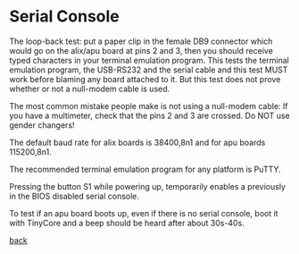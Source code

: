 # Serial Console

The loop-back test: put a paper clip in the female DB9 connector which would go on the alix/apu board at pins 2 and 3, then you should receive typed characters in your terminal emulation program. This tests the terminal emulation program, the USB-RS232 and the serial cable and this test MUST work before blaming any board attached to it. But this test does not prove whether or not a null-modem cable is used.

The most common mistake people make is not using a null-modem cable: If you have a multimeter, check that the pins 2 and 3 are crossed. Do NOT use gender changers!

The default baud rate for alix boards is 38400,8n1 and for apu boards 115200,8n1.

The recommended terminal emulation program for any platform is PuTTY.

Pressing the button S1 while powering up, temporarily enables a previously in the BIOS disabled serial console.

To test if an apu board boots up, even if there is no serial console, boot it with TinyCore and a beep should be heard after about 30s-40s.

[back](./)
